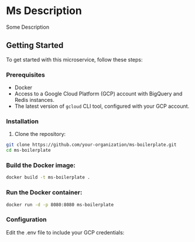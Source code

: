 # Ms Description

Some Description

## Getting Started

To get started with this microservice, follow these steps:

### Prerequisites

- Docker
- Access to a Google Cloud Platform (GCP) account with BigQuery and Redis instances.
- The latest version of `gcloud` CLI tool, configured with your GCP account.

### Installation

1. Clone the repository:

```sh
git clone https://github.com/your-organization/ms-boilerplate.git
cd ms-boilerplate
```

### Build the Docker image:

```sh
docker build -t ms-boilerplate .
```

### Run the Docker container:

```sh
docker run -d -p 8080:8080 ms-boilerplate
```
### Configuration
Edit the .env file to include your GCP credentials:

```sh
```